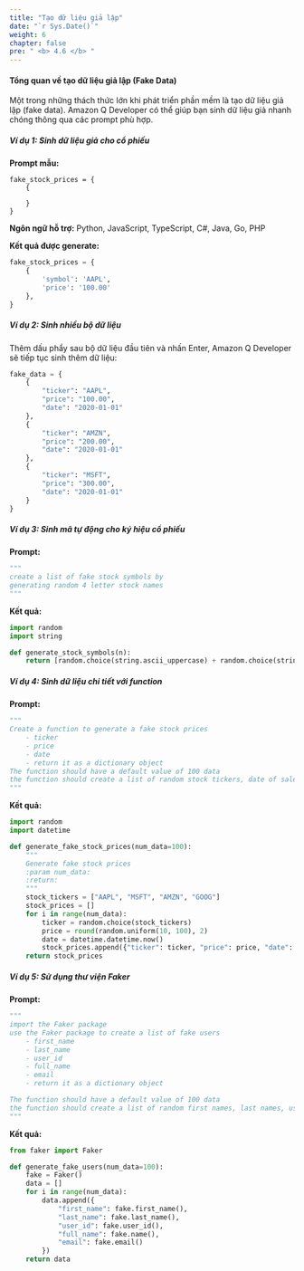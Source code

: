 ```yaml
---
title: "Tạo dữ liệu giả lập"
date: "`r Sys.Date()`"
weight: 6
chapter: false
pre: " <b> 4.6 </b> "
---
```


#### Tổng quan về tạo dữ liệu giả lập (Fake Data)

Một trong những thách thức lớn khi phát triển phần mềm là tạo dữ liệu giả lập (fake data). Amazon Q Developer có thể giúp bạn sinh dữ liệu giả nhanh chóng thông qua các prompt phù hợp.

##### Ví dụ 1: Sinh dữ liệu giả cho cổ phiếu

**Prompt mẫu:**
```
fake_stock_prices = {
    {

    }
}
```

**Ngôn ngữ hỗ trợ:** Python, JavaScript, TypeScript, C#, Java, Go, PHP

**Kết quả được generate:**
```python
fake_stock_prices = {
    {
        'symbol': 'AAPL',
        'price': '100.00'
    },
}
```

##### Ví dụ 2: Sinh nhiều bộ dữ liệu

Thêm dấu phẩy sau bộ dữ liệu đầu tiên và nhấn Enter, Amazon Q Developer sẽ tiếp tục sinh thêm dữ liệu:

```python
fake_data = {
    {
        "ticker": "AAPL",
        "price": "100.00",
        "date": "2020-01-01"
    },
    {
        "ticker": "AMZN",
        "price": "200.00",
        "date": "2020-01-01"
    },
    {
        "ticker": "MSFT",
        "price": "300.00",
        "date": "2020-01-01"
    }
}
```

##### Ví dụ 3: Sinh mã tự động cho ký hiệu cổ phiếu

**Prompt:**
```python
"""
create a list of fake stock symbols by
generating random 4 letter stock names
"""
```

**Kết quả:**
```python
import random
import string

def generate_stock_symbols(n):
    return [random.choice(string.ascii_uppercase) + random.choice(string.ascii_uppercase) + random.choice(string.ascii_uppercase) + random.choice(string.ascii_uppercase) for i in range(n)]
```

##### Ví dụ 4: Sinh dữ liệu chi tiết với function

**Prompt:**
```python
"""
Create a function to generate a fake stock prices
    - ticker
    - price
    - date
    - return it as a dictionary object
The function should have a default value of 100 data
the function should create a list of random stock tickers, date of sale and price of sale
"""
```

**Kết quả:**
```python
import random
import datetime

def generate_fake_stock_prices(num_data=100):
    """
    Generate fake stock prices
    :param num_data:
    :return:
    """
    stock_tickers = ["AAPL", "MSFT", "AMZN", "GOOG"]
    stock_prices = []
    for i in range(num_data):
        ticker = random.choice(stock_tickers)
        price = round(random.uniform(10, 100), 2)
        date = datetime.datetime.now()
        stock_prices.append({"ticker": ticker, "price": price, "date": date})
    return stock_prices
```

##### Ví dụ 5: Sử dụng thư viện Faker

**Prompt:**
```python
"""
import the Faker package
use the Faker package to create a list of fake users
    - first_name
    - last_name
    - user_id
    - full_name
    - email
    - return it as a dictionary object

The function should have a default value of 100 data
the function should create a list of random first names, last names, user_ids, full names, emails
"""
```

**Kết quả:**
```python
from faker import Faker

def generate_fake_users(num_data=100):
    fake = Faker()
    data = []
    for i in range(num_data):
        data.append({
            "first_name": fake.first_name(),
            "last_name": fake.last_name(),
            "user_id": fake.user_id(),
            "full_name": fake.name(),
            "email": fake.email()
        })
    return data
```